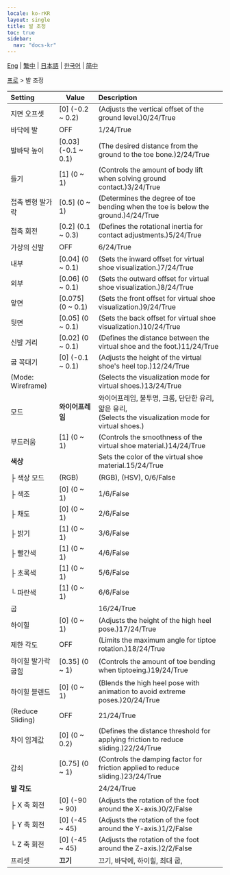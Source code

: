 ```yaml
---
locale: ko-rKR
layout: single
title: 발 조정
toc: true
sidebar:
  nav: "docs-kr"
---
```

[Eng](/dancexr/menu/2025.4/actor/feet_adjustment) | [繁中](/tw/dancexr/menu/2025.4/actor/feet_adjustment) | [日本語](/jp/dancexr/menu/2025.4/actor/feet_adjustment) | [한국어](/kr/dancexr/menu/2025.4/actor/feet_adjustment) | [简中](/zh/dancexr/menu/2025.4/actor/feet_adjustment)

[프로](../menu#프로) > 발 조정



| Setting | Value | Description |
| :--- | --- | :--- |
| 지면 오프셋 | [0] (-0.2 ~ 0.2) | (Adjusts the vertical offset of the ground level.)0/24/True
| 바닥에 발 | OFF | 1/24/True
| 발바닥 높이 | [0.03] (-0.1 ~ 0.1) | (The desired distance from the ground to the toe bone.)2/24/True
| 들기 | [1] (0 ~ 1) | (Controls the amount of body lift when solving ground contact.)3/24/True
| 접촉 변형 발가락 | [0.5] (0 ~ 1) | (Determines the degree of toe bending when the toe is below the ground.)4/24/True
| 접촉 회전 | [0.2] (0.1 ~ 0.3) | (Defines the rotational inertia for contact adjustments.)5/24/True
| 가상의 신발 | OFF | 6/24/True
| 내부 | [0.04] (0 ~ 0.1) | (Sets the inward offset for virtual shoe visualization.)7/24/True
| 외부 | [0.06] (0 ~ 0.1) | (Sets the outward offset for virtual shoe visualization.)8/24/True
| 앞면 | [0.075] (0 ~ 0.1) | (Sets the front offset for virtual shoe visualization.)9/24/True
| 뒷면 | [0.05] (0 ~ 0.1) | (Sets the back offset for virtual shoe visualization.)10/24/True
| 신발 거리 | [0.02] (0 ~ 0.1) | (Defines the distance between the virtual shoe and the foot.)11/24/True
| 굽 꼭대기 | [0] (-0.1 ~ 0.1) | (Adjusts the height of the virtual shoe's heel top.)12/24/True
| (Mode: Wireframe) || (Selects the visualization mode for virtual shoes.)13/24/True
| 모드 | **와이어프레임** | 와이어프레임, 불투명, 크롬, 단단한 유리, 얇은 유리, <br/>(Selects the visualization mode for virtual shoes.) |
| 부드러움 | [1] (0 ~ 1) | (Controls the smoothness of the virtual shoe material.)14/24/True
| **색상** | | Sets the color of the virtual shoe material.15/24/True
| ├ 색상 모드 | (RGB) | (RGB), (HSV), 0/6/False
| ├ 색조 | [0] (0 ~ 1) | 1/6/False
| ├ 채도 | [0] (0 ~ 1) | 2/6/False
| ├ 밝기 | [1] (0 ~ 1) | 3/6/False
| ├ 빨간색 | [1] (0 ~ 1) | 4/6/False
| ├ 초록색 | [1] (0 ~ 1) | 5/6/False
| └ 파란색 | [1] (0 ~ 1) | 6/6/False
| 굽 || 16/24/True
| 하이힐 | [0] (0 ~ 1) | (Adjusts the height of the high heel pose.)17/24/True
| 제한 각도 | OFF | (Limits the maximum angle for tiptoe rotation.)18/24/True
| 하이힐 발가락 굽힘 | [0.35] (0 ~ 1) | (Controls the amount of toe bending when tiptoeing.)19/24/True
| 하이힐 블렌드 | [0] (0 ~ 1) | (Blends the high heel pose with animation to avoid extreme poses.)20/24/True
| (Reduce Sliding) | OFF | 21/24/True
| 차이 임계값 | [0] (0 ~ 0.2) | (Defines the distance threshold for applying friction to reduce sliding.)22/24/True
| 감쇠 | [0.75] (0 ~ 1) | (Controls the damping factor for friction applied to reduce sliding.)23/24/True
| **발 각도** | | 24/24/True
| ├ X 축 회전 | [0] (-90 ~ 90) | (Adjusts the rotation of the foot around the X-axis.)0/2/False
| ├ Y 축 회전 | [0] (-45 ~ 45) | (Adjusts the rotation of the foot around the Y-axis.)1/2/False
| └ Z 축 회전 | [0] (-45 ~ 45) | (Adjusts the rotation of the foot around the Z-axis.)2/2/False
| 프리셋 | **끄기** | 끄기, 바닥에, 하이힐, 최대 굽,  |
